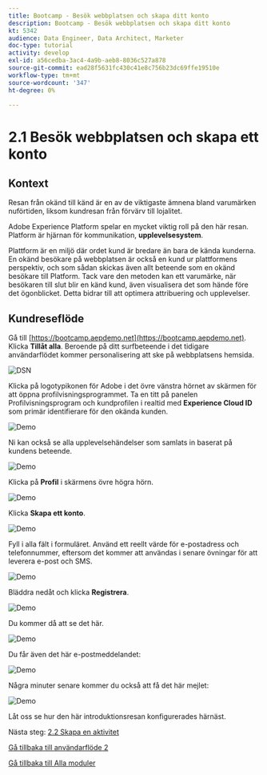 ```yaml
---
title: Bootcamp - Besök webbplatsen och skapa ditt konto
description: Bootcamp - Besök webbplatsen och skapa ditt konto
kt: 5342
audience: Data Engineer, Data Architect, Marketer
doc-type: tutorial
activity: develop
exl-id: a56cedba-3ac4-4a9b-aeb8-8036c527a878
source-git-commit: ead28f5631fc430c41e8c756b23dc69ffe19510e
workflow-type: tm+mt
source-wordcount: '347'
ht-degree: 0%

---
```


# 2.1 Besök webbplatsen och skapa ett konto

## Kontext

Resan från okänd till känd är en av de viktigaste ämnena bland varumärken nuförtiden, liksom kundresan från förvärv till lojalitet.

Adobe Experience Platform spelar en mycket viktig roll på den här resan. Platform är hjärnan för kommunikation, **upplevelsesystem**.

Plattform är en miljö där ordet kund är bredare än bara de kända kunderna. En okänd besökare på webbplatsen är också en kund ur plattformens perspektiv, och som sådan skickas även allt beteende som en okänd besökare till Platform. Tack vare den metoden kan ett varumärke, när besökaren till slut blir en känd kund, även visualisera det som hände före det ögonblicket. Detta bidrar till att optimera attribuering och upplevelser.

## Kundreseflöde

Gå till [https://bootcamp.aepdemo.net](https://bootcamp.aepdemo.net). Klicka **Tillåt alla**. Beroende på ditt surfbeteende i det tidigare användarflödet kommer personalisering att ske på webbplatsens hemsida.

![DSN](./images/web8.png)

Klicka på logotypikonen för Adobe i det övre vänstra hörnet av skärmen för att öppna profilvisningsprogrammet. Ta en titt på panelen Profilvisningsprogram och kundprofilen i realtid med **Experience Cloud ID** som primär identifierare för den okända kunden.

![Demo](./images/pv1.png)

Ni kan också se alla upplevelsehändelser som samlats in baserat på kundens beteende.

![Demo](./images/pv3.png)

Klicka på **Profil** i skärmens övre högra hörn.

![Demo](./images/pv4.png)

Klicka **Skapa ett konto**.

![Demo](./images/pv5.png)

Fyll i alla fält i formuläret. Använd ett reellt värde för e-postadress och telefonnummer, eftersom det kommer att användas i senare övningar för att leverera e-post och SMS.

![Demo](./images/pv7.png)

Bläddra nedåt och klicka **Registrera**.

![Demo](./images/pv8.png)

Du kommer då att se det här.

![Demo](./images/pv9.png)

Du får även det här e-postmeddelandet:

![Demo](./images/pv10.png)

Några minuter senare kommer du också att få det här mejlet:

![Demo](./images/pv11.png)

Låt oss se hur den här introduktionsresan konfigurerades härnäst.

Nästa steg: [2.2 Skapa en aktivitet](./ex2.md)

[Gå tillbaka till användarflöde 2](./uc2.md)

[Gå tillbaka till Alla moduler](../../overview.md)
